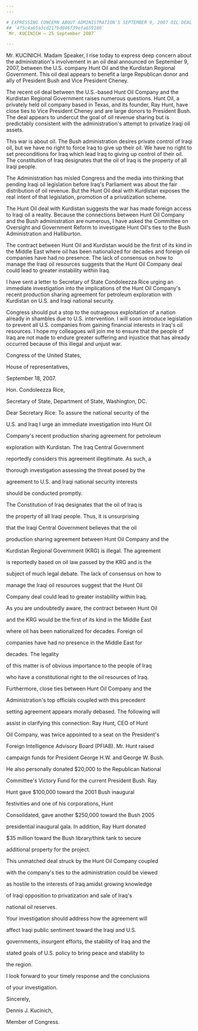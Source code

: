 ```yaml
---
---

# EXPRESSING CONCERN ABOUT ADMINISTRATION'S SEPTEMBER 9, 2007 OIL DEAL
## `4f5c4a65a3cd217bd046f39efa659180`
`Mr. KUCINICH — 25 September 2007`

---
```



Mr. KUCINICH. Madam Speaker, I rise today to express deep concern 
about the administration's involvement in an oil deal announced on 
September 9, 2007, between the U.S. company Hunt Oil and the Kurdistan 
Regional Government. This oil deal appears to benefit a large 
Republican donor and ally of President Bush and Vice President Cheney.

The recent oil deal between the U.S.-based Hunt Oil Company and the 
Kurdistan Regional Government raises numerous questions. Hunt Oil, a 
privately held oil company based in Texas, and its founder, Ray Hunt, 
have close ties to Vice President Cheney and are large donors to 
President Bush. The deal appears to undercut the goal of oil revenue 
sharing but is predictably consistent with the administration's attempt 
to privatize Iraqi oil assets.

This war is about oil. The Bush administration desires private 
control of Iraqi oil, but we have no right to force Iraq to give up 
their oil. We have no right to set preconditions for Iraq which lead 
Iraq to giving up control of their oil. The constitution of Iraq 
designates that the oil of Iraq is the property of all Iraqi people.

The Administration has misled Congress and the media into thinking 
that pending Iraqi oil legislation before Iraq's Parliament was about 
the fair distribution of oil revenue. But the Hunt Oil deal with 
Kurdistan exposes the real intent of that legislation, promotion of a 
privatization scheme.

The Hunt Oil deal with Kurdistan suggests the war has made foreign 
access to Iraqi oil a reality. Because the connections between Hunt Oil 
Company and the Bush administration are numerous, I have asked the 
Committee on Oversight and Government Reform to investigate Hunt Oil's 
ties to the Bush Administration and Halliburton.

The contract between Hunt Oil and Kurdistan would be the first of its 
kind in the Middle East where oil has been nationalized for decades and 
foreign oil companies have had no presence. The lack of consensus on 
how to manage the Iraqi oil resources suggests that the Hunt Oil 
Company deal could lead to greater instability within Iraq.

I have sent a letter to Secretary of State Condoleezza Rice urging an 
immediate investigation into the implications of the Hunt Oil Company's 
recent production sharing agreement for petroleum exploration with 
Kurdistan on U.S. and Iraqi national security.

Congress should put a stop to the outrageous exploitation of a nation 
already in shambles due to U.S. intervention. I will soon introduce 
legislation to prevent all U.S. companies from gaining financial 
interests in Iraq's oil resources. I hope my colleagues will join me to 
ensure that the people of Iraq are not made to endure greater suffering 
and injustice that has already occurred because of this illegal and 
unjust war.


















Congress of the United States,




















 House of representatives,
























 September 18, 2007.


 Hon. Condoleezza Rice,


 Secretary of State, Department of State, Washington, DC.



 Dear Secretary Rice: To assure the national security of the 


 U.S. and Iraq I urge an immediate investigation into Hunt Oil 


 Company's recent production sharing agreement for petroleum 


 exploration with Kurdistan. The Iraq Central Government 


 reportedly considers this agreement illegitimate. As such, a 


 thorough investigation assessing the threat posed by the 


 agreement to U.S. and Iraqi national security interests 


 should be conducted promptly.



 The Constitution of Iraq designates that the oil of Iraq is 


 the property of all Iraqi people. Thus, it is unsurprising 


 that the Iraqi Central Government believes that the oil 


 production sharing agreement between Hunt Oil Company and the 


 Kurdistan Regional Government (KRG) is illegal. The agreement 


 is reportedly based on oil law passed by the KRG and is the 


 subject of much legal debate. The lack of consensus on how to 


 manage the Iraqi oil resources suggest that the Hunt Oil 


 Company deal could lead to greater instability within Iraq.



 As you are undoubtedly aware, the contract between Hunt Oil 


 and the KRG would be the first of its kind in the Middle East 


 where oil has been nationalized for decades. Foreign oil 


 companies have had no presence in the Middle East for 


 decades. The legality




 of this matter is of obvious importance to the people of Iraq 


 who have a constitutional right to the oil resources of Iraq.



 Furthermore, close ties between Hunt Oil Company and the 


 Administration's top officials coupled with this precedent 


 setting agreement appears morally debased. The following will 


 assist in clarifying this connection: Ray Hunt, CEO of Hunt 


 Oil Company, was twice appointed to a seat on the President's 


 Foreign Intelligence Advisory Board (PFIAB). Mr. Hunt raised 


 campaign funds for President George H.W. and George W. Bush. 


 He also personally donated $20,000 to the Republican National 


 Committee's Victory Fund for the current President Bush. Ray 


 Hunt gave $100,000 toward the 2001 Bush inaugural 


 festivities and one of his corporations, Hunt 


 Consolidated, gave another $250,000 toward the Bush 2005 


 presidential inaugural gala. In addition, Ray Hunt donated 


 $35 million toward the Bush library/think tank to secure 


 additional property for the project.



 This unmatched deal struck by the Hunt Oil Company coupled 


 with the company's ties to the administration could be viewed 


 as hostile to the interests of Iraq amidst growing knowledge 


 of Iraqi opposition to privatization and sale of Iraq's 


 national oil reserves.



 Your investigation should address how the agreement will 


 affect Iraqi public sentiment toward the Iraqi and U.S. 


 governments, insurgent efforts, the stability of Iraq and the 


 stated goals of U.S. policy to bring peace and stability to 


 the region.



 I look forward to your timely response and the conclusions 


 of your investigation.





 Sincerely,























 Dennis J. Kucinich,


 Member of Congress.